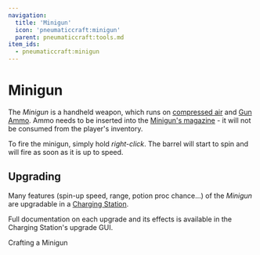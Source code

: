 ```yaml
---
navigation:
  title: 'Minigun'
  icon: 'pneumaticcraft:minigun'
  parent: pneumaticcraft:tools.md
item_ids:
  - pneumaticcraft:minigun
---
```


# Minigun

The _Minigun_ is a handheld weapon, which runs on [compressed air](../base_concepts/pressure.md) and [Gun Ammo](./minigun_ammo.md). Ammo needs to be inserted into the [Minigun's magazine](./minigun_ammo.md#magazine) - it will not be consumed from the player's inventory.

To fire the minigun, simply hold _right-click_. The barrel will start to spin and will fire as soon as it is up to speed.

## Upgrading

Many features (spin-up speed, range, potion proc chance...) of the _Minigun_ are upgradable in a [Charging Station](../machines/charging_station.md).

Full documentation on each upgrade and its effects is available in the Charging Station's upgrade GUI.

Crafting a Minigun

<Recipe id="pneumaticcraft:minigun" />
